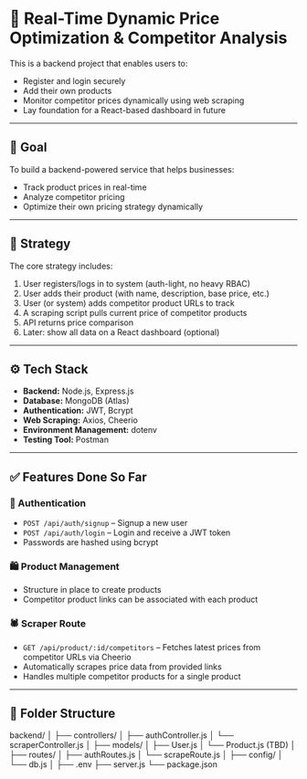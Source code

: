 # 🛒 Real-Time Dynamic Price Optimization & Competitor Analysis

This is a backend project that enables users to:
- Register and login securely
- Add their own products
- Monitor competitor prices dynamically using web scraping
- Lay foundation for a React-based dashboard in future

---

## 🎯 Goal

To build a backend-powered service that helps businesses:
- Track product prices in real-time
- Analyze competitor pricing
- Optimize their own pricing strategy dynamically

---

## 🧠 Strategy

The core strategy includes:
1. User registers/logs in to system (auth-light, no heavy RBAC)
2. User adds their product (with name, description, base price, etc.)
3. User (or system) adds competitor product URLs to track
4. A scraping script pulls current price of competitor products
5. API returns price comparison
6. Later: show all data on a React dashboard (optional)

---

## ⚙️ Tech Stack

- **Backend:** Node.js, Express.js
- **Database:** MongoDB (Atlas)
- **Authentication:** JWT, Bcrypt
- **Web Scraping:** Axios, Cheerio
- **Environment Management:** dotenv
- **Testing Tool:** Postman

---

## ✅ Features Done So Far

### 🔐 Authentication
- `POST /api/auth/signup` – Signup a new user
- `POST /api/auth/login` – Login and receive a JWT token
- Passwords are hashed using bcrypt

### 🛍️ Product Management
- Structure in place to create products
- Competitor product links can be associated with each product

### 🕷️ Scraper Route
- `GET /api/product/:id/competitors` – Fetches latest prices from competitor URLs via Cheerio
- Automatically scrapes price data from provided links
- Handles multiple competitor products for a single product

---

## 📁 Folder Structure

backend/ │ ├── controllers/ │ ├── authController.js │ └── scraperController.js │ ├── models/ │ ├── User.js │ └── Product.js (TBD) │ ├── routes/ │ ├── authRoutes.js │ └── scrapeRoute.js │ ├── config/ │ └── db.js │ ├── .env ├── server.js └── package.json

